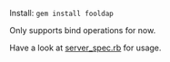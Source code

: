 Install: `gem install fooldap`

Only supports bind operations for now.

Have a look at [server_spec.rb](spec/server_spec.rb) for usage.
